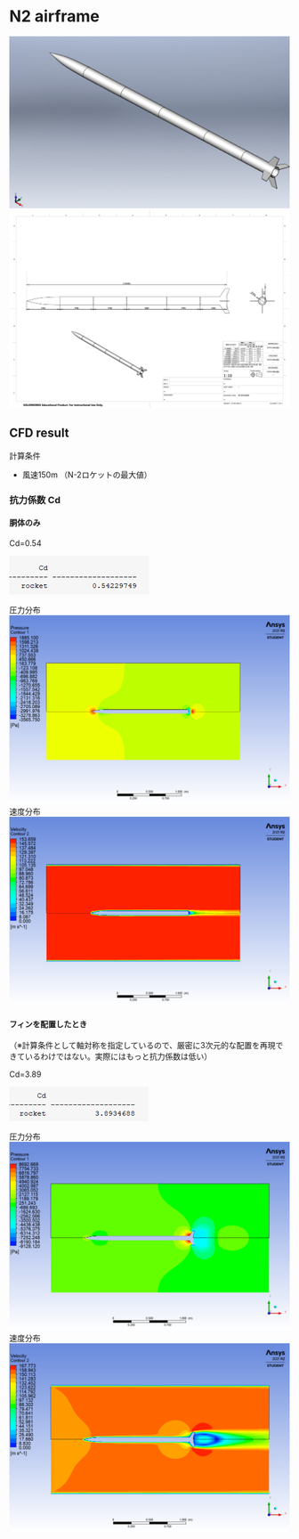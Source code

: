 # N2 airframe 
![](perspective.png)
![](N-2rocket.PNG)

## CFD result
計算条件

- 風速150m （N-2ロケットの最大値）

### 抗力係数 Cd

#### 胴体のみ
Cd=0.54

![](CFD/Only_bodytube/Cd_0.54.png)

圧力分布
![](CFD/Only_bodytube/tube_pressure.png)
速度分布
![](CFD/Only_bodytube/tube_velocity.png)

#### フィンを配置したとき
（※計算条件として軸対称を指定しているので、厳密に3次元的な配置を再現できているわけではない。実際にはもっと抗力係数は低い）

Cd=3.89

![](CFD/With_fin_360deg/Cd_3.89.png)

圧力分布
![](CFD/With_fin_360deg/pressure.png)
速度分布
![](CFD/With_fin_360deg/velocity.png)

